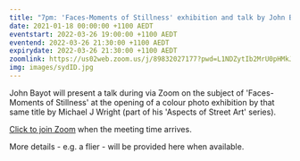 ```yaml
---
title: "7pm: 'Faces-Moments of Stillness' exhibition and talk by John Bayot and Michael J Wright"
date: 2021-01-18 00:00:00 +1100 AEDT
eventstart: 2022-03-26 19:00:00 +1100 AEDT
eventend: 2022-03-26 21:30:00 +1100 AEDT
expirydate: 2022-03-26 21:30:00 +1100 AEDT
zoomlink: https://us02web.zoom.us/j/89832027177?pwd=L1NDZytIb2MrU0pHMkJ4SVJBdG5EQT09
img: images/sydID.jpg
---
```


John Bayot will present a talk during via Zoom on the subject of 'Faces-Moments of Stillness' at the opening of a colour photo exhibition by that same title by Michael J Wright (part of his 'Aspects of Street Art' series).

[Click to join Zoom](https://us02web.zoom.us/j/89832027177?pwd=L1NDZytIb2MrU0pHMkJ4SVJBdG5EQT09) when the meeting time arrives.

More details - e.g. a flier - will be provided here when available.
